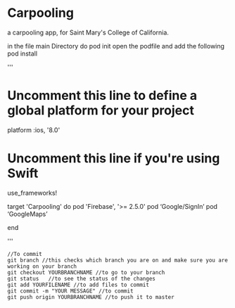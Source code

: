# Carpooling
a carpooling app, for Saint Mary's College of California.

in the file main Directory do 
pod init
open the podfile and add the following 
pod install

'''
# Uncomment this line to define a global platform for your project
 platform :ios, '8.0'
# Uncomment this line if you're using Swift
 use_frameworks!

target 'Carpooling' do
pod 'Firebase', '>= 2.5.0'
pod ‘Google/SignIn’
pod ‘GoogleMaps’

end

'''



```
//To commit
git branch //this checks which branch you are on and make sure you are working on your branch
git checkout YOURBRANCHNAME //to go to your branch
git status   //to see the status of the changes
git add YOURFILENAME //to add files to commit
git commit -m "YOUR MESSAGE" //to commit
git push origin YOURBRANCHNAME //to push it to master
```






